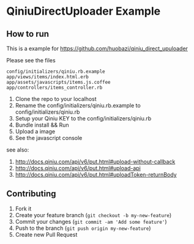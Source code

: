 # QiniuDirectUploader Example

## How to run

This is a example for https://github.com/huobazi/qiniu_direct_upuloader

Please see the files

```
config/initializers/qiniu.rb.example
app/views/items/index.html.erb
app/assets/javascripts/items.js.coffee
app/controllers/items_controller.rb
```

1. Clone the repo to your localhost
2. Rename the  config/initializers/qiniu.rb.example to config/initializers/qiniu.rb
3. Setup your Qiniu KEY to the config/initializers/qiniu.rb
4. Bundle install && Run
5. Upload a image
6. See the javascript console

see also:

1. http://docs.qiniu.com/api/v6/put.html#upload-without-callback
2. http://docs.qiniu.com/api/v6/put.html#upload-api
3. http://docs.qiniu.com/api/v6/put.html#uploadToken-returnBody

## Contributing

1. Fork it
2. Create your feature branch (`git checkout -b my-new-feature`)
3. Commit your changes (`git commit -am 'Add some feature'`)
4. Push to the branch (`git push origin my-new-feature`)
5. Create new Pull Request
